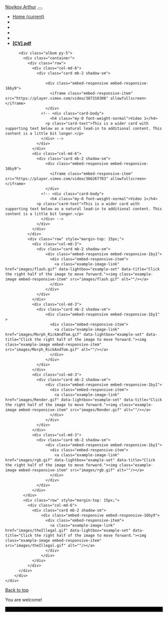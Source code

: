<!DOCTYPE html>
<html lang="en">

<head>

  <meta charset="utf-8">
  <meta name="viewport" content="width=device-width, initial-scale=1, shrink-to-fit=no">
  <meta name="description" content="">
  <meta name="author" content="">

  <title>Arthur Novikov - Portfolio</title>

  <!-- Bootstrap core CSS -->
  <link href="vendor/bootstrap/css/bootstrap.min.css" rel="stylesheet">

  <!-- Custom styles for this template -->
  <link href="css/heroic-features.css" rel="stylesheet">
  <script src="https://kit.fontawesome.com/5f8ee5c1f2.js" crossorigin="anonymous"></script>
  <link rel="stylesheet" href="dist/css/lightbox.min.css">



</head>

<body>

  <!-- Navigation -->
  <nav class="navbar navbar-expand-lg navbar-dark bg-dark fixed-top">
    <div class="container">
      <a class="navbar-brand" href="javascript:void(0)">Novikov Arthur</a>
      <button class="navbar-toggler" type="button" data-toggle="collapse" data-target="#navbarResponsive" aria-controls="navbarResponsive" aria-expanded="false" aria-label="Toggle navigation">
        <span class="navbar-toggler-icon"></span>
      </button>
      <div class="collapse navbar-collapse" id="navbarResponsive">
        <ul class="navbar-nav ml-auto">
          <li class="nav-item active">
            <a class="nav-link" href="#">Home
              <span class="sr-only">(current)</span>
            </a>
          </li>
          <li class="nav-item">
            <a class="nav-link" href="javascript:void(0)"><i class="fab fa-instagram"></i></a>
          </li>
          <li class="nav-item">
            <a class="nav-link" href="javascript:void(0)"><i class="fab fa-vimeo-v"></i></a>
          </li>
          <li class="nav-item">
            <a class="nav-link" href="javascript:void(0)"><i class="fab fa-vk"></i></a>
          </li>
          <li class="nav-item">
            <a class="nav-link" href="mailto:passover8564@gmail.com"><i class="fas fa-envelope"></i></a>
          </li>
          <li class="nav-item">
            <b><a class="nav-link" href="javascript:void(0)">[CV].pdf</a></b>
          </li>
        </ul>
      </div>
    </div>
  </nav>

  <!-- Page Content -->
  <div class="container ">

<!-- Видосы контент Начало -->
          <div class="album py-5">
            <div class="container">
              <div class="row">
                <div class="col-md-6">
                  <div class="card mb-2 shadow-sm">

                      <div class="embed-responsive embed-responsive-16by9">
                        <iframe class="embed-responsive-item" src="https://player.vimeo.com/video/387310308" allowfullscreen></iframe>
                      </div>
                    <!-- <div class="card-body">
                        <h4 class="my-0 font-weight-normal">Video 1</h4>
                      <p class="card-text">This is a wider card with supporting text below as a natural lead-in to additional content. This content is a little bit longer.</p>
                    </div> -->
                  </div>
                </div>
                <div class="col-md-6">
                  <div class="card mb-2 shadow-sm">
                      <div class="embed-responsive embed-responsive-16by9">
                        <iframe class="embed-responsive-item" src="https://player.vimeo.com/video/366267703" allowfullscreen></iframe>
                      </div>
                    <!-- <div class="card-body">
                        <h4 class="my-0 font-weight-normal">Video 1</h4>
                  <p class="card-text">This is a wider card with supporting text below as a natural lead-in to additional content. This content is a little bit longer.</p>
                    </div> -->
                  </div>
                </div>
              </div>
              <div class="row" style="margin-top: 15px;">
                <div class="col-md-3">
                  <div class="card mb-2 shadow-sm">
                      <div class="embed-responsive embed-responsive-1by1">
                        <div class="embed-responsive-item">
                          <a class="example-image-link" href="images/flash.gif" data-lightbox="example-set" data-title="Click the right half of the image to move forward."><img class="example-image embed-responsive-item" src="images/flash.gif" alt=""/></a>
                        </div>
                      </div>
                  </div>
                </div>
                <div class="col-md-3">
                  <div class="card mb-2 shadow-sm">
                      <div class="embed-responsive embed-responsive-1by1" >
                        <div class="embed-responsive-item">
                          <a class="example-image-link" href="images/Morph_RickAndTom.gif" data-lightbox="example-set" data-title="Click the right half of the image to move forward."><img class="example-image embed-responsive-item" src="images/Morph_RickAndTom.gif" alt=""/></a>
                        </div>
                      </div>
                  </div>
                </div>
                <div class="col-md-3">
                  <div class="card mb-2 shadow-sm">
                      <div class="embed-responsive embed-responsive-1by1">
                        <div class="embed-responsive-item">
                          <a class="example-image-link" href="images/Render.gif" data-lightbox="example-set" data-title="Click the right half of the image to move forward."><img class="example-image embed-responsive-item" src="images/Render.gif" alt=""/></a>
                        </div>
                      </div>
                  </div>
                </div>
                <div class="col-md-3">
                  <div class="card mb-2 shadow-sm">
                      <div class="embed-responsive embed-responsive-1by1">
                        <div class="embed-responsive-item">
                          <a class="example-image-link" href="images/rgb.gif" data-lightbox="example-set" data-title="Click the right half of the image to move forward."><img class="example-image embed-responsive-item" src="images/rgb.gif" alt=""/></a>
                        </div>
                      </div>
                  </div>
                </div>
            </div>
            <div class="row" style="margin-top: 15px;">
              <div class="col-md-6">
                <div class="card mb-2 shadow-sm">
                    <div class="embed-responsive embed-responsive-16by9">
                      <div class="embed-responsive-item">
                        <a class="example-image-link" href="images/theIllegal.gif" data-lightbox="example-set" data-title="Click the right half of the image to move forward."><img class="example-image embed-responsive-item" src="images/theIllegal.gif" alt=""/></a>
                      </div>
                    </div>
                </div>
              </div>
          </div>
        </div>
    </div>
</div>
 


<!--  -->
<div class="container">
  <span class="text-muted">
    <div class="container">
      <p class="float-right">
        <a href="#">Back to top</a>
      </p>
      <p>You are welcome!</p>
    </div>
  </span>

</div>

  <!-- Footer -->
  <div class="footer-cont" style="background-color: #000;">
    <footer class="text-muted">

    </footer>
  </div>

  <!-- Bootstrap core JavaScript -->
  <script src="vendor/jquery/jquery.min.js"></script>
  <script src="vendor/bootstrap/js/bootstrap.bundle.min.js"></script>
  <script src="dist/js/lightbox-plus-jquery.min.js"></script>
</body>

</html>

